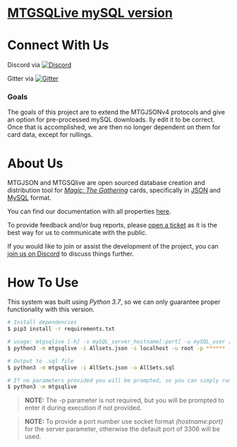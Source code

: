# [**MTGSQLive mySQL version**](https://mtgjson.com/)

# Connect With Us
Discord via [![Discord](https://img.shields.io/discord/224178957103136779.svg)](https://discord.gg/74GUQDE)

Gitter via [![Gitter](https://img.shields.io/gitter/room/nwjs/nw.js.svg)](https://gitter.im/mtgjson/mtgjson4)


### Goals
The goals of this project are to extend the MTGJSONv4 protocols and give an option for pre-processed mySQL downloads.
lly edit it to be correct. Once that is accomplished, we are then no longer dependent on them for card data, except for rullings.

# About Us

MTGJSON and MTGSQlive are open sourced database creation and distribution tool for [*Magic: The Gathering*](https://magic.wizards.com/) cards, specifically in [JSON](https://json.org/) and [MySQL](https://www.mysql.com) format.

You can find our documentation with all properties [here](https://mtgjson.com/docs.html).

To provide feedback and/or bug reports, please [open a ticket](https://github.com/mtgjson/mtgsqlite/issues/new/) as it is the best way for us to communicate with the public.

If you would like to join or assist the development of the project, you can [join us on Discord](https://discord.gg/Hgyg7GJ) to discuss things further.

# How To Use

This system was built using *Python 3.7*, so we can only guarantee proper functionality with this version.

```sh
# Install dependencies
$ pip3 install -r requirements.txt 

# usage: mtgsqlive [-h] -s mySQL_server_hostname[:port] -u mySQL_user [-p mySQL_password] -d mySQL_database [-f][-r]
$ python3 -m mtgsqlive -i Allsets.json -s localhost -u root -p ****** -d mtg

# Output to .sql file
$ python3 -m mtgsqlive -i AllSets.json -o AllSets.sql

# If no parameters provided you will be prompted, so you can simply run:
$ python3 -m mtgsqlive

```  

>**NOTE:** The -p parameter is not required, but you will be prompted to enter it during execution if not provided.

>**NOTE:** To provide a port number use socket format *(hostname:port)* for the server parameter, otherwise the default port of 3306 will be used.

